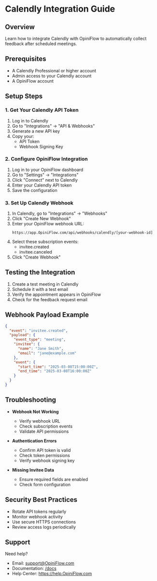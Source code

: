 # Calendly Integration Guide

## Overview
Learn how to integrate Calendly with OpiniFlow to automatically collect feedback after scheduled meetings.

## Prerequisites
- A Calendly Professional or higher account
- Admin access to your Calendly account
- A OpiniFlow account

## Setup Steps

### 1. Get Your Calendly API Token
1. Log in to Calendly
2. Go to "Integrations" → "API & Webhooks"
3. Generate a new API key
4. Copy your:
   - API Token
   - Webhook Signing Key

### 2. Configure OpiniFlow Integration
1. Log in to your OpiniFlow dashboard
2. Go to "Settings" → "Integrations"
3. Click "Connect" next to Calendly
4. Enter your Calendly API token
5. Save the configuration

### 3. Set Up Calendly Webhook
1. In Calendly, go to "Integrations" → "Webhooks"
2. Click "Create New Webhook"
3. Enter your OpiniFlow webhook URL:
   ```
   https://app.OpiniFlow.com/api/webhooks/calendly/[your-webhook-id]
   ```
4. Select these subscription events:
   - invitee.created
   - invitee.canceled
5. Click "Create Webhook"

## Testing the Integration
1. Create a test meeting in Calendly
2. Schedule it with a test email
3. Verify the appointment appears in OpiniFlow
4. Check for the feedback request email

## Webhook Payload Example
```json
{
  "event": "invitee.created",
  "payload": {
    "event_type": "meeting",
    "invitee": {
      "name": "Jane Smith",
      "email": "jane@example.com"
    },
    "event": {
      "start_time": "2025-03-08T15:00:00Z",
      "end_time": "2025-03-08T16:00:00Z"
    }
  }
}
```

## Troubleshooting
- **Webhook Not Working**
  - Verify webhook URL
  - Check subscription events
  - Validate API permissions

- **Authentication Errors**
  - Confirm API token is valid
  - Check token permissions
  - Verify webhook signing key

- **Missing Invitee Data**
  - Ensure required fields are enabled
  - Check form configuration

## Security Best Practices
- Rotate API tokens regularly
- Monitor webhook activity
- Use secure HTTPS connections
- Review access logs periodically

## Support
Need help?
- Email: support@OpiniFlow.com
- Documentation: [/docs](/docs)
- Help Center: https://help.OpiniFlow.com